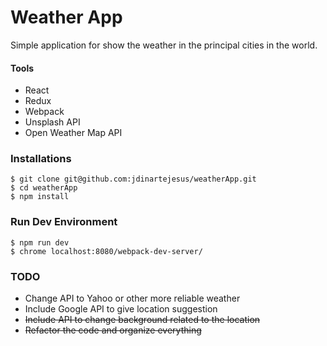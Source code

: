 # Weather App

Simple application for show the weather in the principal cities in the world.

#### Tools

- React
- Redux
- Webpack
- Unsplash API
- Open Weather Map API

### Installations

```
$ git clone git@github.com:jdinartejesus/weatherApp.git
$ cd weatherApp
$ npm install
```

### Run Dev Environment
```
$ npm run dev
$ chrome localhost:8080/webpack-dev-server/
```

### TODO
* Change API to Yahoo or other more reliable weather
* Include Google API to give location suggestion
* <strike>Include API to change background related to the location</strike>
* <strike>Refactor the code and organize everything</strike>
